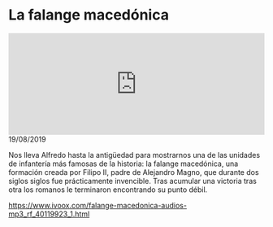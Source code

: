 # La falange macedónica
<iframe id='audio_88903085' frameborder='0' allowfullscreen='' scrolling='no' height='200' style='width:100%;' src='https://www.ivoox.com/player_ej_40119923_6_1.html' loading='lazy'></iframe>19/08/2019

Nos lleva Alfredo hasta la antigüedad para mostrarnos una de las unidades de infantería más famosas de la historia: la falange macedónica, una formación creada por Filipo II, padre de Alejandro Magno, que durante dos siglos siglos fue prácticamente invencible. Tras acumular una victoria tras otra los romanos le terminaron encontrando su punto débil. 

 

https://www.ivoox.com/falange-macedonica-audios-mp3_rf_40119923_1.html
